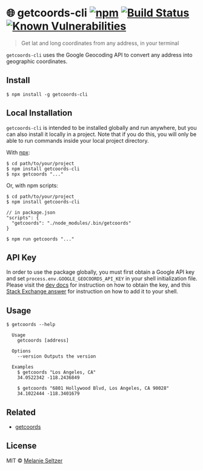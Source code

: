 # 🌐 getcoords-cli [![npm](https://img.shields.io/badge/npm-v1.0.6-blue.svg)](https://www.npmjs.com/package/getcoords-cli) [![Build Status](https://travis-ci.org/melanieseltzer/getcoords-cli.svg?branch=master)](https://travis-ci.org/melanieseltzer/getcoords-cli) [![Known Vulnerabilities](https://snyk.io/test/github/melanieseltzer/getcoords-cli/badge.svg)](https://snyk.io/test/github/melanieseltzer/getcoords-cli)

> Get lat and long coordinates from any address, in your terminal

`getcoords-cli` uses the Google Geocoding API to convert any address into geographic coordinates.

## Install

```
$ npm install -g getcoords-cli
```

## Local Installation

`getcoords-cli` is intended to be installed globally and run anywhere, but you can also install it locally in a project. Note that if you do this, you will only be able to run commands inside your local project directory.

With [npx](https://www.npmjs.com/package/npx):

```
$ cd path/to/your/project
$ npm install getcoords-cli
$ npx getcoords "..."
```

Or, with npm scripts:

```
$ cd path/to/your/project
$ npm install getcoords-cli
```

```
// in package.json
"scripts": {
  "getcoords": "./node_modules/.bin/getcoords"
}
```

```
$ npm run getcoords "..."
```

## API Key

In order to use the package globally, you must first obtain a Google API key and set `process.env.GOOGLE_GEOCOORDS_API_KEY` in your shell initialization file. Please visit the [dev docs](https://developers.google.com/maps/documentation/geocoding/start#get-a-key) for instruction on how to obtain the key, and this [Stack Exchange answer](https://unix.stackexchange.com/a/21600) for instruction on how to add it to your shell.

## Usage

```
$ getcoords --help

  Usage
    getcoords [address]

  Options
    --version Outputs the version

  Examples
    $ getcoords "Los Angeles, CA"
    34.0522342 -118.2436849

    $ getcoords "6801 Hollywood Blvd, Los Angeles, CA 90028"
    34.1022444 -118.3401679
```

## Related

- [getcoords](https://github.com/melanieseltzer/getcoords)

## License

MIT © [Melanie Seltzer](https://github.com/melanieseltzer)
